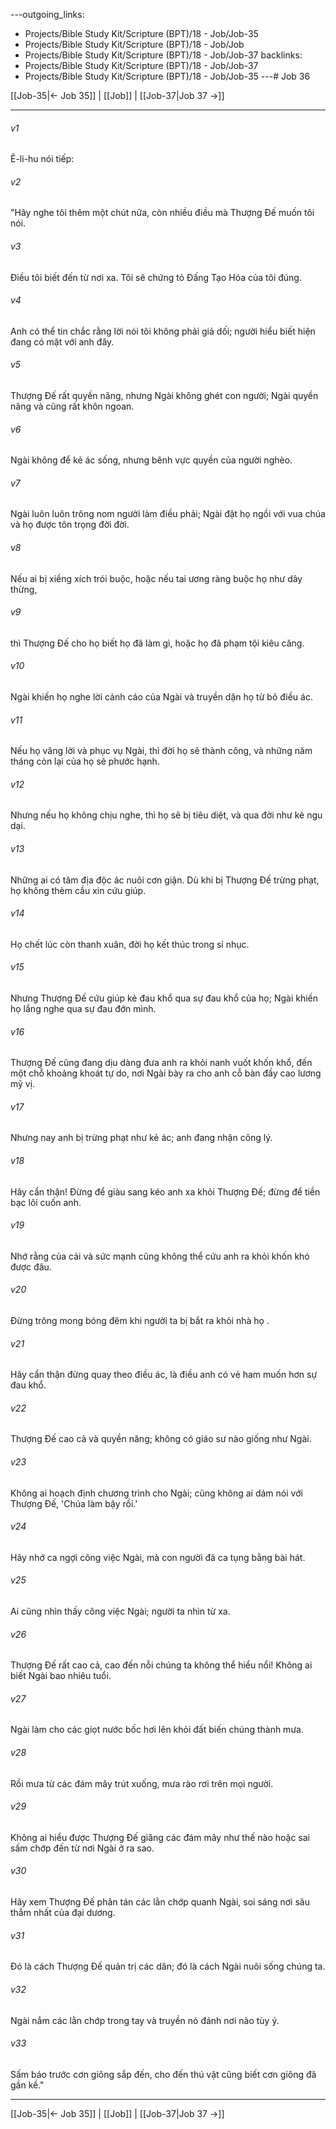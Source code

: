 ---outgoing_links:
  - Projects/Bible Study Kit/Scripture (BPT)/18 - Job/Job-35
  - Projects/Bible Study Kit/Scripture (BPT)/18 - Job/Job
  - Projects/Bible Study Kit/Scripture (BPT)/18 - Job/Job-37
backlinks:
  - Projects/Bible Study Kit/Scripture (BPT)/18 - Job/Job-37
  - Projects/Bible Study Kit/Scripture (BPT)/18 - Job/Job-35
---# Job 36

[[Job-35|← Job 35]] | [[Job]] | [[Job-37|Job 37 →]]
***



###### v1 
Ê-li-hu nói tiếp: 

###### v2 
"Hãy nghe tôi thêm một chút nữa, còn nhiều điều mà Thượng Đế muốn tôi nói. 

###### v3 
Điều tôi biết đến từ nơi xa. Tôi sẽ chứng tỏ Đấng Tạo Hóa của tôi đúng. 

###### v4 
Anh có thể tin chắc rằng lời nói tôi không phải giả dối; người hiểu biết hiện đang có mặt với anh đây. 

###### v5 
Thượng Đế rất quyền năng, nhưng Ngài không ghét con người; Ngài quyền năng và cũng rất khôn ngoan. 

###### v6 
Ngài không để kẻ ác sống, nhưng bênh vực quyền của người nghèo. 

###### v7 
Ngài luôn luôn trông nom người làm điều phải; Ngài đặt họ ngồi với vua chúa và họ được tôn trọng đời đời. 

###### v8 
Nếu ai bị xiềng xích trói buộc, hoặc nếu tai ương ràng buộc họ như dây thừng, 

###### v9 
thì Thượng Đế cho họ biết họ đã làm gì, hoặc họ đã phạm tội kiêu căng. 

###### v10 
Ngài khiến họ nghe lời cảnh cáo của Ngài và truyền dặn họ từ bỏ điều ác. 

###### v11 
Nếu họ vâng lời và phục vụ Ngài, thì đời họ sẽ thành công, và những năm tháng còn lại của họ sẽ phước hạnh. 

###### v12 
Nhưng nếu họ không chịu nghe, thì họ sẽ bị tiêu diệt, và qua đời như kẻ ngu dại. 

###### v13 
Những ai có tâm địa độc ác nuôi cơn giận. Dù khi bị Thượng Đế trừng phạt, họ không thèm cầu xin cứu giúp. 

###### v14 
Họ chết lúc còn thanh xuân, đời họ kết thúc trong sỉ nhục. 

###### v15 
Nhưng Thượng Đế cứu giúp kẻ đau khổ qua sự đau khổ của họ; Ngài khiến họ lắng nghe qua sự đau đớn mình. 

###### v16 
Thượng Đế cũng đang dịu dàng đưa anh ra khỏi nanh vuốt khốn khổ, đến một chỗ khoảng khoát tự do, nơi Ngài bày ra cho anh cỗ bàn đầy cao lương mỹ vị. 

###### v17 
Nhưng nay anh bị trừng phạt như kẻ ác; anh đang nhận công lý. 

###### v18 
Hãy cẩn thận! Đừng để giàu sang kéo anh xa khỏi Thượng Đế; đừng để tiền bạc lôi cuốn anh. 

###### v19 
Nhớ rằng của cải và sức mạnh cũng không thể cứu anh ra khỏi khốn khó được đâu. 

###### v20 
Đừng trông mong bóng đêm khi người ta bị bắt ra khỏi nhà họ . 

###### v21 
Hãy cẩn thận đừng quay theo điều ác, là điều anh có vẻ ham muốn hơn sự đau khổ. 

###### v22 
Thượng Đế cao cả và quyền năng; không có giáo sư nào giống như Ngài. 

###### v23 
Không ai hoạch định chương trình cho Ngài; cũng không ai dám nói với Thượng Đế, 'Chúa làm bậy rồi.' 

###### v24 
Hãy nhớ ca ngợi công việc Ngài, mà con người đã ca tụng bằng bài hát. 

###### v25 
Ai cũng nhìn thấy công việc Ngài; người ta nhìn từ xa. 

###### v26 
Thượng Đế rất cao cả, cao đến nỗi chúng ta không thể hiểu nổi! Không ai biết Ngài bao nhiêu tuổi. 

###### v27 
Ngài làm cho các giọt nước bốc hơi lên khỏi đất biến chúng thành mưa. 

###### v28 
Rồi mưa từ các đám mây trút xuống, mưa rào rơi trên mọi người. 

###### v29 
Không ai hiểu được Thượng Đế giăng các đám mây như thế nào hoặc sai sấm chớp đến từ nơi Ngài ở ra sao. 

###### v30 
Hãy xem Thượng Đế phân tán các lằn chớp quanh Ngài, soi sáng nơi sâu thẳm nhất của đại dương. 

###### v31 
Đó là cách Thượng Đế quản trị các dân; đó là cách Ngài nuôi sống chúng ta. 

###### v32 
Ngài nắm các lằn chớp trong tay và truyền nó đánh nơi nào tùy ý. 

###### v33 
Sấm báo trước cơn giông sắp đến, cho đến thú vật cũng biết cơn giông đã gần kề."

***
[[Job-35|← Job 35]] | [[Job]] | [[Job-37|Job 37 →]]

